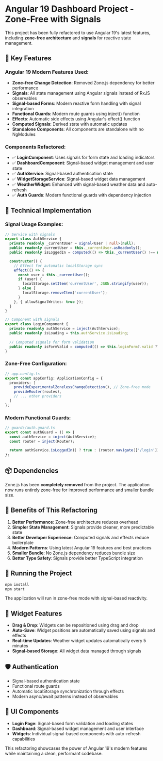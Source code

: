 # Angular 19 Dashboard Project - Zone-Free with Signals

This project has been fully refactored to use Angular 19's latest features, including **zone-free architecture** and **signals** for reactive state management.

## 🚀 Key Features

### Angular 19 Modern Features Used:
- **Zone-free Change Detection**: Removed Zone.js dependency for better performance
- **Signals**: All state management using Angular signals instead of RxJS observables
- **Signal-based Forms**: Modern reactive form handling with signal integration
- **Functional Guards**: Modern route guards using inject() function
- **Effects**: Automatic side effects using Angular's effect() function
- **Computed Signals**: Derived state with automatic updates
- **Standalone Components**: All components are standalone with no NgModules

### Components Refactored:
- ✅ **LoginComponent**: Uses signals for form state and loading indicators
- ✅ **DashboardComponent**: Signal-based widget management and user state
- ✅ **AuthService**: Signal-based authentication state
- ✅ **WidgetStorageService**: Signal-based widget data management
- ✅ **WeatherWidget**: Enhanced with signal-based weather data and auto-refresh
- ✅ **Auth Guards**: Modern functional guards with dependency injection

## 🔧 Technical Implementation

### Signal Usage Examples:

```typescript
// Service with signals
export class AuthService {
  private readonly _currentUser = signal<User | null>(null);
  public readonly currentUser = this._currentUser.asReadonly();
  public readonly isLoggedIn = computed(() => this._currentUser() !== null);

  constructor() {
    // Effect for automatic localStorage sync
    effect(() => {
      const user = this._currentUser();
      if (user) {
        localStorage.setItem('currentUser', JSON.stringify(user));
      } else {
        localStorage.removeItem('currentUser');
      }
    }, { allowSignalWrites: true });
  }
}
```

```typescript
// Component with signals
export class LoginComponent {
  private readonly authService = inject(AuthService);
  public readonly isLoading = this.authService.isLoading;
  
  // Computed signals for form validation
  public readonly isFormValid = computed(() => this.loginForm?.valid ?? false);
}
```

### Zone-Free Configuration:
```typescript
// app.config.ts
export const appConfig: ApplicationConfig = {
  providers: [
    provideExperimentalZonelessChangeDetection(), // Zone-free mode
    provideRouter(routes),
    // ... other providers
  ]
};
```

### Modern Functional Guards:
```typescript
// guards/auth.guard.ts
export const authGuard = () => {
  const authService = inject(AuthService);
  const router = inject(Router);
  
  return authService.isLoggedIn() ? true : (router.navigate(['/login']), false);
};
```

## 📦 Dependencies

Zone.js has been **completely removed** from the project. The application now runs entirely zone-free for improved performance and smaller bundle size.

## 🎯 Benefits of This Refactoring

1. **Better Performance**: Zone-free architecture reduces overhead
2. **Simpler State Management**: Signals provide cleaner, more predictable state
3. **Better Developer Experience**: Computed signals and effects reduce boilerplate
4. **Modern Patterns**: Using latest Angular 19 features and best practices
5. **Smaller Bundle**: No Zone.js dependency reduces bundle size
6. **Better Type Safety**: Signals provide better TypeScript integration

## 🚀 Running the Project

```bash
npm install
npm start
```

The application will run in zone-free mode with signal-based reactivity.

## 🔄 Widget Features

- **Drag & Drop**: Widgets can be repositioned using drag and drop
- **Auto-Save**: Widget positions are automatically saved using signals and effects
- **Real-time Updates**: Weather widget updates automatically every 5 minutes
- **Signal-based Storage**: All widget data managed through signals

## 🛡️ Authentication

- Signal-based authentication state
- Functional route guards
- Automatic localStorage synchronization through effects
- Modern async/await patterns instead of observables

## 📱 UI Components

- **Login Page**: Signal-based form validation and loading states
- **Dashboard**: Signal-based widget management and user interface
- **Widgets**: Individual signal-based components with auto-refresh capabilities

This refactoring showcases the power of Angular 19's modern features while maintaining a clean, performant codebase.

